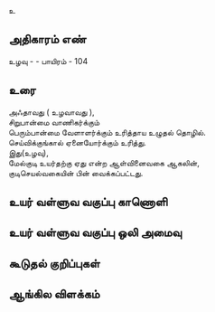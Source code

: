 உ


## அதிகாரம் எண்

உழவு - - பாயிரம் - 104	
## உரை

அஃதாவது ( உழவாவது ),  
சிறுபான்மை வாணிகர்க்கும்  
பெரும்பான்மை வேளாளர்க்கும் உரித்தாய உழுதல் தொழில்.  
செய்விக்குங்கால் ஏனையோர்க்கும் உரித்து.  
இது(உழவு),  
மேல்குடி உயர்தற்கு ஏது என்ற ஆள்வினைவகை ஆகலின்,  
குடிசெயல்வகையின் பின் வைக்கப்பட்டது.

## உயர் வள்ளுவ வகுப்பு காணொளி


## உயர் வள்ளுவ வகுப்பு ஒலி அமைவு 


## கூடுதல் குறிப்புகள்


## ஆங்கில விளக்கம்

